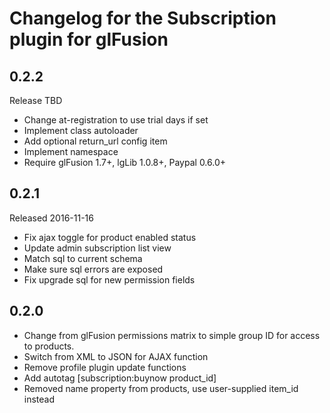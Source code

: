 # Changelog for the Subscription plugin for glFusion

## 0.2.2
Release TBD
- Change at-registration to use trial days if set
- Implement class autoloader
- Add optional return_url config item
- Implement namespace
- Require glFusion 1.7+, lgLib 1.0.8+, Paypal 0.6.0+

## 0.2.1
Released 2016-11-16
- Fix ajax toggle for product enabled status
- Update admin subscription list view
- Match sql to current schema
- Make sure sql errors are exposed
- Fix upgrade sql for new permission fields

## 0.2.0
- Change from glFusion permissions matrix to simple group ID for access to products.
- Switch from XML to JSON for AJAX function
- Remove profile plugin update functions
- Add autotag [subscription:buynow product_id]
- Removed name property from products, use user-supplied item_id instead
